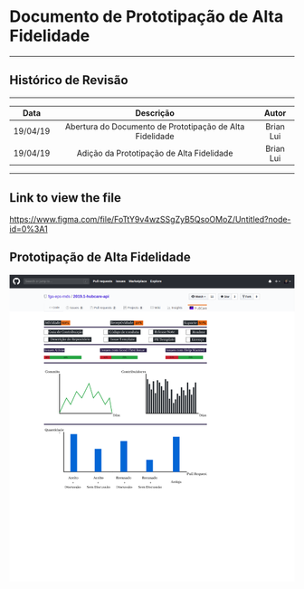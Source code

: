 # Documento de Prototipação de Alta Fidelidade
***

## Histórico de Revisão
***

| Data | Descrição | Autor |
|:----:|:---------:|:-----:|
| 19/04/19 | Abertura do Documento de Prototipação de Alta Fidelidade | Brian Lui |
| 19/04/19 | Adição da Prototipação de Alta Fidelidade | Brian Lui |

***

## Link to view the file
https://www.figma.com/file/FoTtY9v4wzSSgZyB5QsoOMoZ/Untitled?node-id=0%3A1

## Prototipação de Alta Fidelidade
![Prototipação](HubCare_svg.svg)